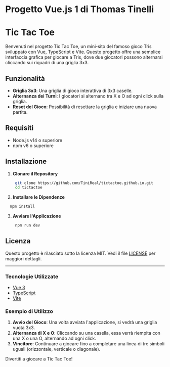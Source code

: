 # Progetto Vue.js 1 di Thomas Tinelli
# Tic Tac Toe 

Benvenuti nel progetto Tic Tac Toe, un mini-sito del famoso gioco Tris sviluppato con Vue, TypeScript e Vite. Questo progetto offre una semplice interfaccia grafica per giocare a Tris, dove due giocatori possono alternarsi cliccando sui riquadri di una griglia 3x3.

## Funzionalità

- **Griglia 3x3**: Una griglia di gioco interattiva di 3x3 caselle.
- **Alternanza dei Turni**: I giocatori si alternano tra X e O ad ogni click sulla griglia.
- **Reset del Gioco**: Possibilità di resettare la griglia e iniziare una nuova partita.

## Requisiti

- Node.js v14 o superiore
- npm v6 o superiore

## Installazione

1. **Clonare il Repository**
   ```bash
    git clone https://github.com/TiniReal/tictactoe.github.io.git
    cd tictactoe
    ```
   
2. **Installare le Dipendenze**
  ```bash
    npm install
   ```

3. **Avviare l'Applicazione**
   ```bash
    npm run dev
    ```

## Licenza

Questo progetto è rilasciato sotto la licenza MIT. Vedi il file [LICENSE](./LICENSE) per maggiori dettagli.

---

### Tecnologie Utilizzate

- [Vue 3](https://v3.vuejs.org/)
- [TypeScript](https://www.typescriptlang.org/)
- [Vite](https://vitejs.dev/)

### Esempio di Utilizzo

1. **Avvio del Gioco**: Una volta avviata l'applicazione, si vedrà una griglia vuota 3x3.
2. **Alternanza di X e O**: Cliccando su una casella, essa verrà riempita con una X o una O, alternando ad ogni click.
3. **Vincitore**: Continuare a giocare fino a completare una linea di tre simboli uguali (orizzontale, verticale o diagonale).

Divertiti a giocare a Tic Tac Toe!

